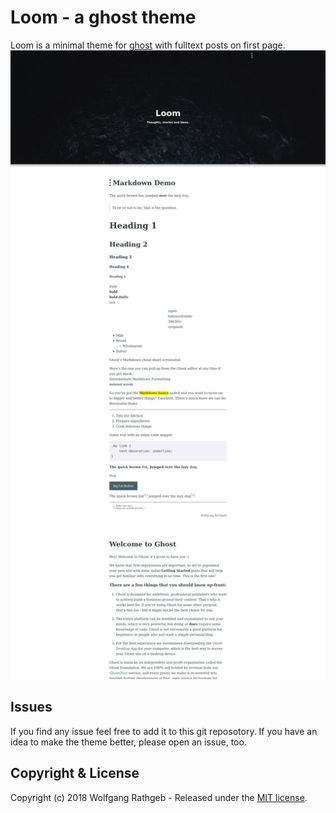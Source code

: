 # Loom - a ghost theme

Loom is a minimal theme for [ghost](https://ghost.org) with fulltext posts on first page.
![loom_ghost_theme_screenshot_desktop](screenshots/Screenshot-2018-6-2%20Loom_big.jpg)

## Issues
If you find any issue feel free to add it to this git reposotory. If you have an idea to make the theme better, please open an issue, too.

## Copyright & License

Copyright (c) 2018 Wolfgang Rathgeb - Released under the [MIT license](LICENSE).
